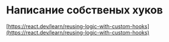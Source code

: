 # Написание собственых хуков

[https://react.dev/learn/reusing-logic-with-custom-hooks](https://react.dev/learn/reusing-logic-with-custom-hooks)
